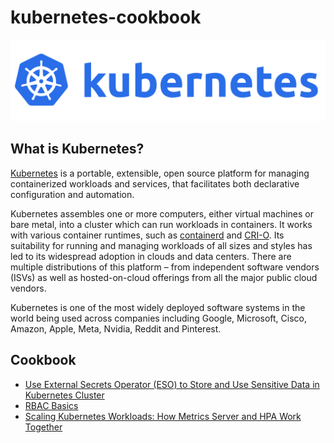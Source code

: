 # kubernetes-cookbook

![](./img/k8s_logo.png)

## What is Kubernetes?
[Kubernetes](https://kubernetes.io/docs/concepts/overview/) is a portable, extensible, open source platform for managing containerized workloads and services, that facilitates both declarative configuration and automation.

Kubernetes assembles one or more computers, either virtual machines or bare metal, into a cluster which can run workloads in containers. It works with various container runtimes, such as [containerd](https://containerd.io/) and [CRI-O](https://cri-o.io/). Its suitability for running and managing workloads of all sizes and styles has led to its widespread adoption in clouds and data centers. There are multiple distributions of this platform – from independent software vendors (ISVs) as well as hosted-on-cloud offerings from all the major public cloud vendors.

Kubernetes is one of the most widely deployed software systems in the world being used across companies including Google, Microsoft, Cisco, Amazon, Apple, Meta, Nvidia, Reddit and Pinterest.

## Cookbook

- [Use External Secrets Operator (ESO) to Store and Use Sensitive Data in Kubernetes Cluster](./recipes/external-operator-with-aws-secrets-manager/)
- [RBAC Basics](./recipes/rbac-basics/)
- [Scaling Kubernetes Workloads: How Metrics Server and HPA Work Together](./recipes/metrics-server/)